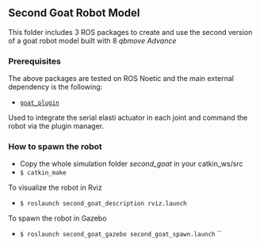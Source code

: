 ## Second Goat Robot Model

This folder includes 3 ROS packages to create and use the second version of a goat robot model built with 8 *qbmove Advance*

### Prerequisites

The above packages are tested on ROS Noetic and the main external dependency is the following:

* [`goat_plugin`](https://github.com/CentroEPiaggio/NaturalIntelligence/tree/main/NI_simulations/goat_plugin)

Used to integrate the serial elasti actuator in each joint and command the robot via the plugin manager.

### How to spawn the robot

- Copy the whole simulation folder *second_goat* in your catkin_ws/src 
- ``` $ catkin_make ```

To visualize the robot in Rviz
- ``` $ roslaunch second_goat_description rviz.launch ```

To spawn the robot in Gazebo
- ``` $ roslaunch second_goat_gazebo second_goat_spawn.launch ```
``
